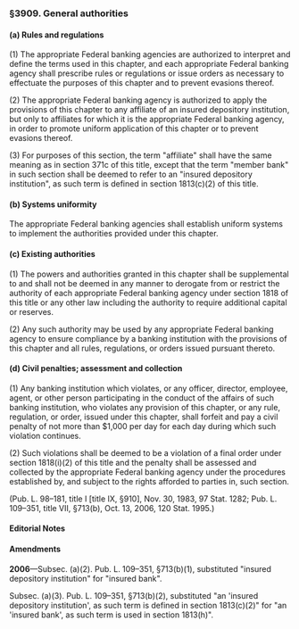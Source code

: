 ### §3909. General authorities ###

#### (a) Rules and regulations ####

(1) The appropriate Federal banking agencies are authorized to interpret and define the terms used in this chapter, and each appropriate Federal banking agency shall prescribe rules or regulations or issue orders as necessary to effectuate the purposes of this chapter and to prevent evasions thereof.

(2) The appropriate Federal banking agency is authorized to apply the provisions of this chapter to any affiliate of an insured depository institution, but only to affiliates for which it is the appropriate Federal banking agency, in order to promote uniform application of this chapter or to prevent evasions thereof.

(3) For purposes of this section, the term "affiliate" shall have the same meaning as in section 371c of this title, except that the term "member bank" in such section shall be deemed to refer to an "insured depository institution", as such term is defined in section 1813(c)(2) of this title.

#### (b) Systems uniformity ####

The appropriate Federal banking agencies shall establish uniform systems to implement the authorities provided under this chapter.

#### (c) Existing authorities ####

(1) The powers and authorities granted in this chapter shall be supplemental to and shall not be deemed in any manner to derogate from or restrict the authority of each appropriate Federal banking agency under section 1818 of this title or any other law including the authority to require additional capital or reserves.

(2) Any such authority may be used by any appropriate Federal banking agency to ensure compliance by a banking institution with the provisions of this chapter and all rules, regulations, or orders issued pursuant thereto.

#### (d) Civil penalties; assessment and collection ####

(1) Any banking institution which violates, or any officer, director, employee, agent, or other person participating in the conduct of the affairs of such banking institution, who violates any provision of this chapter, or any rule, regulation, or order, issued under this chapter, shall forfeit and pay a civil penalty of not more than $1,000 per day for each day during which such violation continues.

(2) Such violations shall be deemed to be a violation of a final order under section 1818(i)(2) of this title and the penalty shall be assessed and collected by the appropriate Federal banking agency under the procedures established by, and subject to the rights afforded to parties in, such section.

(Pub. L. 98–181, title I [title IX, §910], Nov. 30, 1983, 97 Stat. 1282; Pub. L. 109–351, title VII, §713(b), Oct. 13, 2006, 120 Stat. 1995.)

#### **Editorial Notes** ####

#### Amendments ####

**2006**—Subsec. (a)(2). Pub. L. 109–351, §713(b)(1), substituted "insured depository institution" for "insured bank".

Subsec. (a)(3). Pub. L. 109–351, §713(b)(2), substituted "an 'insured depository institution', as such term is defined in section 1813(c)(2)" for "an 'insured bank', as such term is used in section 1813(h)".